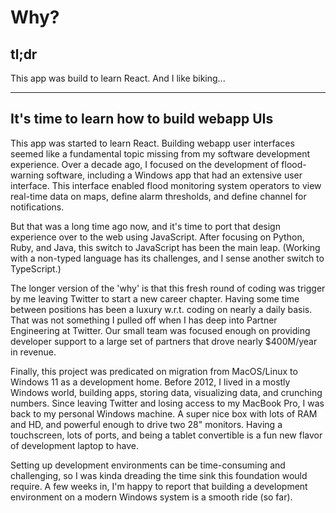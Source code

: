 # Why?

## tl;dr

This app was build to learn React. And I like biking...

----------------------------------
## It's time to learn how to build webapp UIs

This app was started to learn React. Building webapp user interfaces seemed like a fundamental topic missing from my software development experience. Over a decade ago, I focused on the development of flood-warning software, including a Windows app that had an extensive user interface. This interface enabled flood monitoring system operators to view real-time data on maps, define alarm thresholds, and define channel for notifications. 

But that was a long time ago now, and it's time to port that design experience over to the web using JavaScript. After focusing on Python, Ruby, and Java, this switch to JavaScript has been the main leap. (Working with a non-typed language has its challenges, and I sense another switch to TypeScript.)

The longer version of the 'why' is that this fresh round of coding was trigger by me leaving Twitter to start a new career chapter. Having some time between positions has been a luxury w.r.t. coding on nearly a daily basis. That was not something I pulled off when I has deep into Partner Engineering at Twitter. Our small team was focused enough on providing developer support to a large set of partners that drove nearly $400M/year in revenue. 

Finally, this project was predicated on migration from MacOS/Linux to Windows 11 as a development home. Before 2012, I lived in a mostly Windows world, building apps, storing data, visualizing data, and crunching numbers. Since leaving Twitter and losing access to my MacBook Pro, I was back to my personal Windows machine. A super nice box with lots of RAM and HD, and powerful enough to drive two 28" monitors. Having a touchscreen, lots of ports, and being a tablet convertible is a fun new flavor of development laptop to have. 

Setting up development environments can be time-consuming and challenging, so I was kinda dreading the time sink this foundation would require. A few weeks in, I'm happy to report that building a development environment on a modern Windows system is a smooth ride (so far).